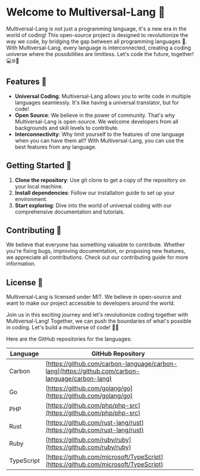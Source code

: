 # Welcome to Multiversal-Lang 🚀

Multiversal-Lang is not just a programming language, it's a new era in the world of coding! This open-source project is designed to revolutionize the way we code, by bridging the gap between all programming languages 🌉. With Multiversal-Lang, every language is interconnected, creating a coding universe where the possibilities are limitless. Let's code the future, together! 💻🌐🎉

## Features 🌟
- **Universal Coding**: Multiversal-Lang allows you to write code in multiple languages seamlessly. It's like having a universal translator, but for code!
- **Open Source**: We believe in the power of community. That's why Multiversal-Lang is open-source. We welcome developers from all backgrounds and skill levels to contribute.
- **Interconnectivity**: Why limit yourself to the features of one language when you can have them all? With Multiversal-Lang, you can use the best features from any language.

## Getting Started 🏁
1. **Clone the repository**: Use git clone to get a copy of the repository on your local machine.
2. **Install dependencies**: Follow our installation guide to set up your environment.
3. **Start exploring**: Dive into the world of universal coding with our comprehensive documentation and tutorials.

## Contributing 🤝
We believe that everyone has something valuable to contribute. Whether you're fixing bugs, improving documentation, or proposing new features, we appreciate all contributions. Check out our contributing guide for more information.

## License 📄
Multiversal-Lang is licensed under MIT. We believe in open-source and want to make our project accessible to developers around the world.

Join us in this exciting journey and let's revolutionize coding together with Multiversal-Lang! Together, we can push the boundaries of what's possible in coding. Let's build a multiverse of code! 🎉🚀

Here are the GitHub repositories for the languages:

| Language | GitHub Repository |
| --- | --- |
| Carbon | [https://github.com/carbon-language/carbon-lang](https://github.com/carbon-language/carbon-lang) |
| Go | [https://github.com/golang/go](https://github.com/golang/go) |
| PHP | [https://github.com/php/php-src](https://github.com/php/php-src) |
| Rust | [https://github.com/rust-lang/rust](https://github.com/rust-lang/rust) |
| Ruby | [https://github.com/ruby/ruby](https://github.com/ruby/ruby) |
| TypeScript | [https://github.com/microsoft/TypeScript](https://github.com/microsoft/TypeScript) |
